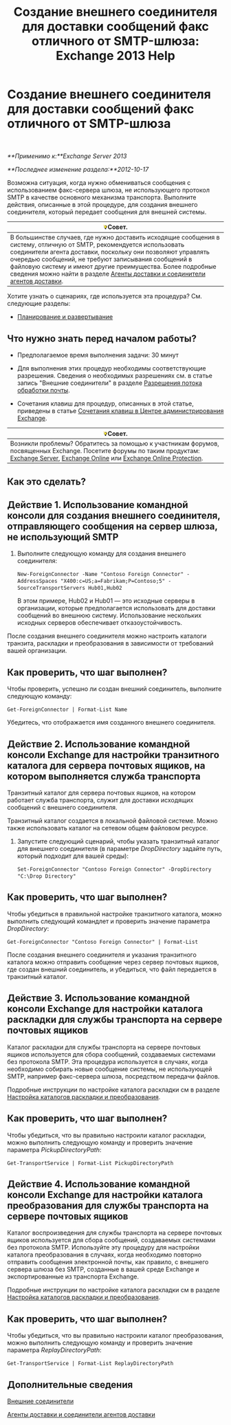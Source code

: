 ﻿---
title: 'Создание внешнего соединителя для доставки сообщений факс отличного от SMTP-шлюза: Exchange 2013 Help'
TOCTitle: Создание внешнего соединителя для доставки сообщений факс отличного от SMTP-шлюза
ms:assetid: 589db487-3c4c-409a-92e3-c78dd8f639b6
ms:mtpsurl: https://technet.microsoft.com/ru-ru/library/JJ710163(v=EXCHG.150)
ms:contentKeyID: 50488275
ms.date: 05/22/2018
mtps_version: v=EXCHG.150
ms.translationtype: MT
---

# Создание внешнего соединителя для доставки сообщений факс отличного от SMTP-шлюза

 

_**Применимо к:**Exchange Server 2013_

_**Последнее изменение раздела:**2012-10-17_

Возможна ситуация, когда нужно обмениваться сообщения с использованием факс-сервера шлюза, не использующего протокол SMTP в качестве основного механизма транспорта. Выполните действия, описанные в этой процедуре, для создания внешнего соединителя, который передает сообщения для внешней системы.

<table>
<thead>
<tr class="header">
<th><img src="images/Bb124558.tip(EXCHG.150).gif" title="Совет" alt="Совет" />Совет.</th>
</tr>
</thead>
<tbody>
<tr class="odd">
<td>В большинстве случаев, где нужно доставить исходящие сообщения в систему, отличную от SMTP, рекомендуется использовать соединители агента доставки, поскольку они позволяют управлять очередью сообщений, не требуют записывания сообщений в файловую систему и имеют другие преимущества. Более подробные сведения можно найти в разделе <a href="delivery-agents-and-delivery-agent-connectors-exchange-2013-help.md">Агенты доставки и соединители агентов доставки</a>.</td>
</tr>
</tbody>
</table>


Хотите узнать о сценариях, где используется эта процедура? См. следующие разделы:

  - [Планирование и развертывание](planning-and-deployment-for-exchange-2013-installation-instructions.md)

## Что нужно знать перед началом работы?

  - Предполагаемое время выполнения задачи: 30 минут

  - Для выполнения этих процедур необходимы соответствующие разрешения. Сведения о необходимых разрешениях см. в статье запись "Внешние соединители" в разделе [Разрешения потока обработки почты](mail-flow-permissions-exchange-2013-help.md).

  - Сочетания клавиш для процедур, описанных в этой статье, приведены в статье [Сочетания клавиш в Центре администрирования Exchange](keyboard-shortcuts-in-the-exchange-admin-center-exchange-online-protection-help.md).

<table>
<thead>
<tr class="header">
<th><img src="images/Bb124558.tip(EXCHG.150).gif" title="Совет" alt="Совет" />Совет.</th>
</tr>
</thead>
<tbody>
<tr class="odd">
<td>Возникли проблемы? Обратитесь за помощью к участникам форумов, посвященных Exchange. Посетите форумы по таким продуктам: <a href="https://go.microsoft.com/fwlink/p/?linkid=60612">Exchange Server</a>, <a href="https://go.microsoft.com/fwlink/p/?linkid=267542">Exchange Online</a> или <a href="https://go.microsoft.com/fwlink/p/?linkid=285351">Exchange Online Protection</a>.</td>
</tr>
</tbody>
</table>


## Как это сделать?

## Действие 1. Использование командной консоли для создания внешнего соединителя, отправляющего сообщения на сервер шлюза, не использующий SMTP

1.  Выполните следующую команду для создания внешнего соединителя:
    
        New-ForeignConnector -Name "Contoso Foreign Connector" -AddressSpaces "X400:c=US;a=Fabrikam;P=Contoso;5" -SourceTransportServers Hub01,Hub02
    
    В этом примере, Hub02 и Hub01 — это исходные серверы в организации, которые предполагается использовать для доставки сообщений во внешнюю систему. Использование нескольких исходных серверов обеспечивает отказоустойчивость.

После создания внешнего соединителя можно настроить каталоги транзита, раскладки и преобразования в зависимости от требований вашей организации.

## Как проверить, что шаг выполнен?

Чтобы проверить, успешно ли создан внешний соединитель, выполните следующую команду:

    Get-ForeignConnector | Format-List Name

Убедитесь, что отображается имя созданного внешнего соединителя.

## Действие 2. Использование командной консоли Exchange для настройки транзитного каталога для сервера почтовых ящиков, на котором выполняется служба транспорта

Транзитный каталог для сервера почтовых ящиков, на котором работает служба транспорта, служит для доставки исходящих сообщений с внешнего соединителя.

Транзитный каталог создается в локальной файловой системе. Можно также использовать каталог на сетевом общем файловом ресурсе.

1.  Запустите следующий сценарий, чтобы указать транзитный каталог для внешнего соединителя (в параметре *DropDirectory* задайте путь, который подходит для вашей среды):
    
        Set-ForeignConnector "Contoso Foreign Connector" -DropDirectory "C:\Drop Directory"

## Как проверить, что шаг выполнен?

Чтобы убедиться в правильной настройке транзитного каталога, можно выполнить следующий командлет и проверить значение параметра *DropDirectory*:

    Get-ForeignConnector "Contoso Foreign Connector" | Format-List

После создания внешнего соединителя и указания транзитного каталога можно отправить сообщение через сервер почтовых ящиков, где создан внешний соединитель, и убедиться, что файл передается в транзитный каталог.

## Действие 3. Использование командной консоли Exchange для настройки каталога раскладки для службы транспорта на сервере почтовых ящиков

Каталог раскладки для службы транспорта на сервере почтовых ящиков используется для сбора сообщений, создаваемых системами без протокола SMTP. Эта процедура используется в случаях, когда необходимо собирать новые сообщение системы, не использующей SMTP, например факс-сервера шлюза, посредством передачи файлов.

Подробные инструкции по настройке каталога раскладки см в разделе [Настройка каталогов раскладки и преобразования](configure-the-pickup-directory-and-the-replay-directory-exchange-2013-help.md).

## Как проверить, что шаг выполнен?

Чтобы убедиться, что вы правильно настроили каталог раскладки, можно выполнить следующую команду и проверить значение параметра *PickupDirectoryPath*:

    Get-TransportService | Format-List PickupDirectoryPath

## Действие 4. Использование командной консоли Exchange для настройки каталога преобразования для службы транспорта на сервере почтовых ящиков

Каталог воспроизведения для службы транспорта на сервере почтовых ящиков используется для сбора сообщений, создаваемых системами без протокола SMTP. Используйте эту процедуру для настройки каталога преобразования в случаях, когда необходимо повторно отправить сообщения электронной почты, как правило, с внешнего сервера шлюза без SMTP, созданные в вашей среде Exchange и экспортированные из транспорта Exchange.

Подробные инструкции по настройке каталога раскладки см в разделе [Настройка каталогов раскладки и преобразования](configure-the-pickup-directory-and-the-replay-directory-exchange-2013-help.md).

## Как проверить, что шаг выполнен?

Чтобы убедиться, что вы правильно настроили каталог преобразования, можно выполнить следующую команду и проверить значение параметра *ReplayDirectoryPath*:

    Get-TransportService | Format-List ReplayDirectoryPath

## Дополнительные сведения

[Внешние соединители](foreign-connectors-exchange-2013-help.md)

[Агенты доставки и соединители агентов доставки](delivery-agents-and-delivery-agent-connectors-exchange-2013-help.md)

